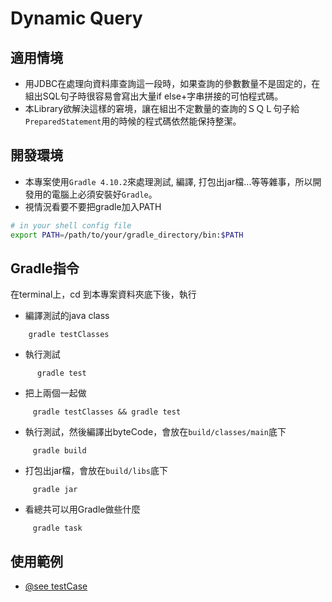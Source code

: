 # Dynamic Query
## 適用情境
  - 用JDBC在處理向資料庫查詢這一段時，如果查詢的參數數量不是固定的，在組出SQL句子時很容易會寫出大量if else+字串拼接的可怕程式碼。
  - 本Library欲解決這樣的窘境，讓在組出不定數量的查詢的ＳＱＬ句子給`PreparedStatement`用的時候的程式碼依然能保持整潔。
  
  
## 開發環境
  - 本專案使用`Gradle 4.10.2`來處理測試, 編譯, 打包出jar檔...等等雜事，所以開發用的電腦上必須安裝好`Gradle`。
  - 視情況看要不要把gradle加入PATH
  ``` sh
  # in your shell config file
  export PATH=/path/to/your/gradle_directory/bin:$PATH
  ```


  
  
## Gradle指令
  在terminal上，cd 到本專案資料夾底下後，執行
   - 編譯測試的java class  
``` shell
    gradle testClasses
```  
    
   - 執行測試   
``` shell
      gradle test
```  
   - 把上兩個一起做
``` shell
     gradle testClasses && gradle test
```  
   - 執行測試，然後編譯出byteCode，會放在`build/classes/main`底下
``` shell
     gradle build  
```  
   - 打包出jar檔，會放在`build/libs`底下
``` shell
     gradle jar
```  
   - 看總共可以用Gradle做些什麼 
``` shell
     gradle task
```
  
  
 ## 使用範例
- [@see testCase](https://github.com/akari0624/DynamicQuery/blob/master/src/test/java/com/util/dynamic_query/DynamicQueryTest.java#L174)




